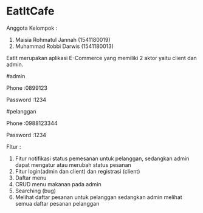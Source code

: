 # EatItCafe
Anggota Kelompok :
1. Maisia Rohmatul Jannah (1541180019)
2. Muhammad Robbi Darwis (1541180013)

EatIt merupakan aplikasi E-Commerce yang memiliki 2 aktor yaitu client dan admin.

#admin

Phone     :0899123

Password  :1234

#pelanggan

Phone     :0988123344

Password  :1234

FItur :

1. Fitur notifikasi status pemesanan untuk pelanggan, sedangkan admin dapat mengatur atau merubah status pesanan
2. Fitur login(admin dan client) dan registrasi (client)
3. Daftar menu
4. CRUD menu makanan pada admin
5. Searching (bug)
6. Melihat daftar pesanan untuk pelanggan sedangkan admin melihat semua daftar pesanan pelanggan
